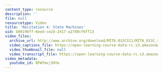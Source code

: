```yaml
---
content_type: resource
description: ''
file: null
resourcetype: Video
title: 'Recitation 4: State Machines'
uid: b06196ff-6eed-ce2d-2417-a27d8cf6ff13
video_files:
  archive_url: http://www.archive.org/download/MIT6.01SCS11/MIT6_01SC_rec4_300k.mp4
  video_captions_file: https://open-learning-course-data-rc.s3.amazonaws.com/6-01sc-introduction-to-electrical-engineering-and-computer-science-i-spring-2011/83f535c5c7765d0eb8bae7390dc6eb12_8FWfmvj3HYw.vtt
  video_thumbnail_file: null
  video_transcript_file: https://open-learning-course-data-rc.s3.amazonaws.com/6-01sc-introduction-to-electrical-engineering-and-computer-science-i-spring-2011/ad6ddce7bf5da460b867efc6a9db20cb_8FWfmvj3HYw.pdf
video_metadata:
  youtube_id: 8FWfmvj3HYw
---
```

